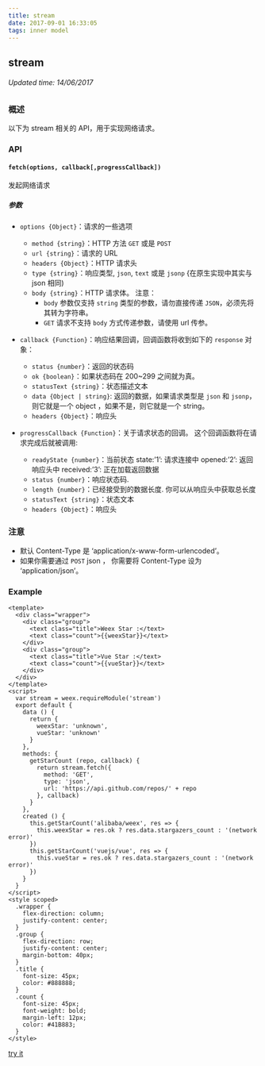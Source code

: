 ```yaml
---
title: stream
date: 2017-09-01 16:33:05
tags: inner model
---
```


## stream
###### Updated time: 14/06/2017

### 概述
以下为 stream 相关的 API，用于实现网络请求。

### API
#### `fetch(options, callback[,progressCallback])`
发起网络请求

##### 参数
* `options {Object}`：请求的一些选项

  * `method {string}`：HTTP 方法 `GET` 或是 `POST`
  * `url {string}`：请求的 URL
  * `headers {Object}`：HTTP 请求头
  * `type {string}`：响应类型, `json`, `text` 或是 `jsonp` {在原生实现中其实与 json 相同)
  * `body {string}`：HTTP 请求体。
    注意：
    * `body` 参数仅支持 `string` 类型的参数，请勿直接传递 `JSON`，必须先将其转为字符串。
    * `GET` 请求不支持 `body` 方式传递参数，请使用 url 传参。

* `callback {Function}`：响应结果回调，回调函数将收到如下的 `response` 对象：

  * `status {number}`：返回的状态码
  * `ok {boolean}`：如果状态码在 200~299 之间就为真。
  * `statusText {string}`：状态描述文本
  * `data {Object | string}`: 返回的数据，如果请求类型是 `json` 和 `jsonp`，则它就是一个 object ，如果不是，则它就是一个 string。
  * `headers {Object}`：响应头

* `progressCallback {Function}`：关于请求状态的回调。 这个回调函数将在请求完成后就被调用:
  * `readyState {number}`：当前状态
    state:’1’: 请求连接中
    opened:’2’: 返回响应头中
    received:’3’: 正在加载返回数据
  * `status {number}`：响应状态码.
  * `length {number}`：已经接受到的数据长度. 你可以从响应头中获取总长度
  * `statusText {string}`：状态文本
  * `headers {Object}`：响应头

### 注意
* 默认 Content-Type 是 ‘application/x-www-form-urlencoded’。
* 如果你需要通过 `POST` json ， 你需要将 Content-Type 设为 ‘application/json’。

### Example
```
<template>
  <div class="wrapper">
    <div class="group">
      <text class="title">Weex Star :</text>
      <text class="count">{{weexStar}}</text>
    </div>
    <div class="group">
      <text class="title">Vue Star :</text>
      <text class="count">{{vueStar}}</text>
    </div>
  </div>
</template>
<script>
  var stream = weex.requireModule('stream')
  export default {
    data () {
      return {
        weexStar: 'unknown',
        vueStar: 'unknown'
      }
    },
    methods: {
      getStarCount (repo, callback) {
        return stream.fetch({
          method: 'GET',
          type: 'json',
          url: 'https://api.github.com/repos/' + repo
        }, callback)
      }
    },
    created () {
      this.getStarCount('alibaba/weex', res => {
        this.weexStar = res.ok ? res.data.stargazers_count : '(network error)'
      })
      this.getStarCount('vuejs/vue', res => {
        this.vueStar = res.ok ? res.data.stargazers_count : '(network error)'
      })
    }
  }
</script>
<style scoped>
  .wrapper {
    flex-direction: column;
    justify-content: center;
  }
  .group {
    flex-direction: row;
    justify-content: center;
    margin-bottom: 40px;
  }
  .title {
    font-size: 45px;
    color: #888888;
  }
  .count {
    font-size: 45px;
    font-weight: bold;
    margin-left: 12px;
    color: #41B883;
  }
</style>
```
[try it](http://dotwe.org/vue/29bbf2d49fc8a204f98240044bbe211a)